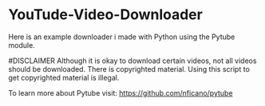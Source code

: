 # YouTude-Video-Downloader
Here is an example downloader i made with Python using the Pytube module. 

#DISCLAIMER
Although it is okay to download certain videos, not all videos should be downloaded. There is copyrighted material. Using this script to get copyrighted material is illegal.

To learn more about Pytube visit: https://github.com/nficano/pytube
